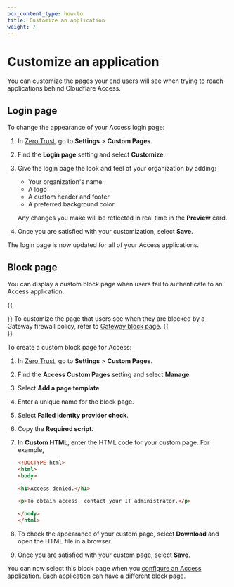 ```yaml
---
pcx_content_type: how-to
title: Customize an application
weight: 7
---
```


# Customize an application

You can customize the pages your end users will see when trying to reach applications behind Cloudflare Access.

## Login page

To change the appearance of your Access login page:

1. In [Zero Trust](https://one.dash.cloudflare.com/), go to **Settings** > **Custom Pages**.
2. Find the **Login page** setting and select **Customize**.
3. Give the login page the look and feel of your organization by adding:
    - Your organization's name
    - A logo
    - A custom header and footer
    - A preferred background color

    Any changes you make will be reflected in real time in the **Preview** card.

4. Once you are satisfied with your customization, select **Save**.

The login page is now updated for all of your Access applications.

## Block page

You can display a custom block page when users fail to authenticate to an Access application.

{{<Aside type="note">}}
To customize the page that users see when they are blocked by a Gateway firewall policy, refer to [Gateway block page](/cloudflare-one/policies/gateway/configuring-block-page/).
{{</Aside>}}

To create a custom block page for Access:

1. In [Zero Trust](https://one.dash.cloudflare.com/), go to **Settings** > **Custom Pages**.
2. Find the **Access Custom Pages** setting and select **Manage**.
3. Select **Add a page template**.
4. Enter a unique name for the block page.
5. Select **Failed identity provider check**.
6. Copy the **Required script**.
7. In **Custom HTML**, enter the HTML code for your custom page. For example,

    ```html
    <!DOCTYPE html>
    <html>
    <body>

    <h1>Access denied.</h1>

    <p>To obtain access, contact your IT administrator.</p>

    </body>
    </html>
    ```

8. To check the appearance of your custom page, select **Download** and open the HTML file in a browser.
9. Once you are satisfied with your custom page, select **Save**.

You can now select this block page when you [configure an Access application](/cloudflare-one/applications/configure-apps/). Each application can have a different block page.
